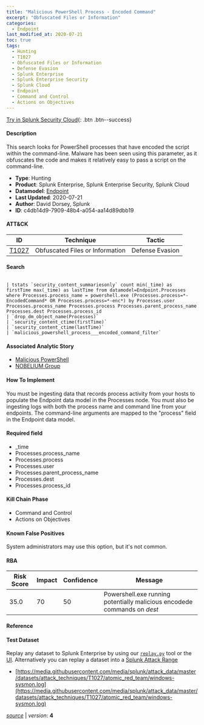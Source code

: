 ```yaml
---
title: "Malicious PowerShell Process - Encoded Command"
excerpt: "Obfuscated Files or Information"
categories:
  - Endpoint
last_modified_at: 2020-07-21
toc: true
tags:
  - Hunting
  - T1027
  - Obfuscated Files or Information
  - Defense Evasion
  - Splunk Enterprise
  - Splunk Enterprise Security
  - Splunk Cloud
  - Endpoint
  - Command and Control
  - Actions on Objectives
---
```




[Try in Splunk Security Cloud](https://www.splunk.com/en_us/cyber-security.html){: .btn .btn--success}

#### Description

This search looks for PowerShell processes that have encoded the script within the command-line. Malware has been seen using this parameter, as it obfuscates the code and makes it relatively easy to pass a script on the command-line.

- **Type**: Hunting
- **Product**: Splunk Enterprise, Splunk Enterprise Security, Splunk Cloud
- **Datamodel**: [Endpoint](https://docs.splunk.com/Documentation/CIM/latest/User/Endpoint)
- **Last Updated**: 2020-07-21
- **Author**: David Dorsey, Splunk
- **ID**: c4db14d9-7909-48b4-a054-aa14d89dbb19


#### ATT&CK

| ID          | Technique   | Tactic       |
| ----------- | ----------- |--------------|
| [T1027](https://attack.mitre.org/techniques/T1027/) | Obfuscated Files or Information | Defense Evasion |


#### Search

```

| tstats `security_content_summariesonly` count min(_time) as firstTime max(_time) as lastTime from datamodel=Endpoint.Processes where Processes.process_name = powershell.exe (Processes.process=*-EncodedCommand* OR Processes.process=*-enc*) by Processes.user Processes.process_name Processes.process Processes.parent_process_name Processes.dest Processes.process_id 
| `drop_dm_object_name(Processes)` 
| `security_content_ctime(firstTime)`
| `security_content_ctime(lastTime)` 
| `malicious_powershell_process___encoded_command_filter`
```

#### Associated Analytic Story
* [Malicious PowerShell](/stories/malicious_powershell)
* [NOBELIUM Group](/stories/nobelium_group)


#### How To Implement
You must be ingesting data that records process activity from your hosts to populate the Endpoint data model in the Processes node. You must also be ingesting logs with both the process name and command line from your endpoints. The command-line arguments are mapped to the &#34;process&#34; field in the Endpoint data model.

#### Required field
* _time
* Processes.process_name
* Processes.process
* Processes.user
* Processes.parent_process_name
* Processes.dest
* Processes.process_id


#### Kill Chain Phase
* Command and Control
* Actions on Objectives


#### Known False Positives
System administrators may use this option, but it&#39;s not common.



#### RBA

| Risk Score  | Impact      | Confidence   | Message      |
| ----------- | ----------- |--------------|--------------|
| 35.0 | 70 | 50 | Powershell.exe running potentially malicious encodede commands on $dest$ |



#### Reference


#### Test Dataset
Replay any dataset to Splunk Enterprise by using our [`replay.py`](https://github.com/splunk/attack_data#using-replaypy) tool or the [UI](https://github.com/splunk/attack_data#using-ui).
Alternatively you can replay a dataset into a [Splunk Attack Range](https://github.com/splunk/attack_range#replay-dumps-into-attack-range-splunk-server)

* [https://media.githubusercontent.com/media/splunk/attack_data/master/datasets/attack_techniques/T1027/atomic_red_team/windows-sysmon.log](https://media.githubusercontent.com/media/splunk/attack_data/master/datasets/attack_techniques/T1027/atomic_red_team/windows-sysmon.log)



[*source*](https://github.com/splunk/security_content/tree/develop/detections/endpoint/malicious_powershell_process_-_encoded_command.yml) \| *version*: **4**